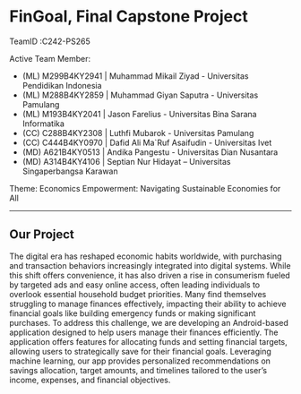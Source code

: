 <h1>FinGoal, Final Capstone Project</h1>

TeamID :C242-PS265
 
 Active Team Member: 
 <ul>
    <li>(ML) M299B4KY2941 | Muhammad Mikail Ziyad - Universitas Pendidikan Indonesia</li>
    <li>(ML) M288B4KY2859 | Muhammad Giyan Saputra - Universitas Pamulang</li>
    <li>(ML) M193B4KY2041 | Jason Farelius - Universitas Bina Sarana Informatika</li>
    <li>(CC) C288B4KY2308 | Luthfi Mubarok - Universitas Pamulang</li>
    <li>(CC) C444B4KY0970 | Dafid Ali Ma`Ruf Asaifudin - Universitas Ivet</li>
    <li>(MD) A621B4KY0513 | Andika Pangestu - Universitas Dian Nusantara</li>
    <li>(MD) A314B4KY4106 | Septian Nur Hidayat – Universitas Singaperbangsa Karawan</li>
 </ul>
 Theme: Economics Empowerment: Navigating Sustainable Economies for All 
<hr>
<h2>Our Project</h2>
   The digital era has reshaped economic habits worldwide, with purchasing and transaction behaviors increasingly integrated into digital systems. While this shift offers convenience, it has also driven a rise in consumerism fueled by targeted ads and easy online access, often leading individuals to overlook essential household budget priorities. Many find themselves struggling to manage finances effectively, impacting their ability to achieve financial goals like building emergency funds or making significant purchases.
   To address this challenge, we are developing an Android-based application designed to help users manage their finances efficiently. The application offers features for allocating funds and setting financial targets, allowing users to strategically save for their financial goals. Leveraging machine learning, our app provides personalized recommendations on savings allocation, target amounts, and timelines tailored to the user’s income, expenses, and financial objectives.
